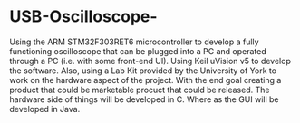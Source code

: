 # USB-Oscilloscope-
Using the ARM STM32F303RET6 microcontroller to develop a fully functioning oscilloscope that can be plugged into a PC and operated through a PC (i.e. with some front-end UI). Using Keil uVision v5 to develop the software. Also, using a Lab Kit provided by the University of York to work on the hardware aspect of the project. With the end goal creating a product that could be marketable procuct that could be released. The hardware side of things will be developed in C. Where as the GUI will be developed in Java.
